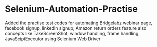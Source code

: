# Selenium-Automation-Practise
 Added the practise test codes for automating Bridgelabz webinar page, facebook signup, linkedIn signup, Amazon return orders feature also concepts like TakeScreenShot, window handling, frame handling, JavaSciptExecutor using Selenium Web Driver
